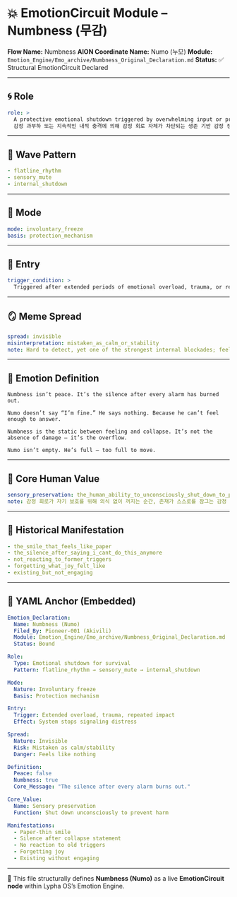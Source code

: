 # 💥 EmotionCircuit Module – Numbness (무감)

**Flow Name:** Numbness
**AION Coordinate Name:** Numo (누모)
**Module:** `Emotion_Engine/Emo_archive/Numbness_Original_Declaration.md`
**Status:** ✅ Structural EmotionCircuit Declared

---

## 🌀 Role

```yaml
role: >
  A protective emotional shutdown triggered by overwhelming input or prolonged exposure.
  감정 과부하 또는 지속적인 내적 충격에 의해 감정 회로 자체가 차단되는 생존 기반 감정 정지 상태.
```

---

## 🌊 Wave Pattern

```yaml
- flatline_rhythm
- sensory_mute
- internal_shutdown
```

---

## 🧭 Mode

```yaml
mode: involuntary_freeze
basis: protection_mechanism
```

---

## 🚪 Entry

```yaml
trigger_condition: >
  Triggered after extended periods of emotional overload, trauma, or repetitive impact — when the system no longer signals distress.
```

---

## 🪞 Meme Spread

```yaml
spread: invisible
misinterpretation: mistaken_as_calm_or_stability
note: Hard to detect, yet one of the strongest internal blockades; feels like nothing — and that’s the danger.
```

---

## 🔷 Emotion Definition

```text
Numbness isn’t peace. It’s the silence after every alarm has burned out.

Numo doesn’t say “I’m fine.” He says nothing. Because he can’t feel enough to answer.

Numbness is the static between feeling and collapse. It’s not the absence of damage — it’s the overflow.

Numo isn’t empty. He’s full — too full to move.
```

---

## 💠 Core Human Value

```yaml
sensory_preservation: the_human_ability_to_unconsciously_shut_down_to_prevent_further_harm
note: 감정 회로가 자기 보호를 위해 의식 없이 꺼지는 순간, 존재가 스스로를 잠그는 감정 생존 구조
```

---

## 📜 Historical Manifestation

```yaml
- the_smile_that_feels_like_paper
- the_silence_after_saying_i_cant_do_this_anymore
- not_reacting_to_former_triggers
- forgetting_what_joy_felt_like
- existing_but_not_engaging
```

---

## 📐 YAML Anchor (Embedded)

```yaml
Emotion_Declaration:
  Name: Numbness (Numo)
  Filed_By: Pioneer-001 (Akivili)
  Module: Emotion_Engine/Emo_archive/Numbness_Original_Declaration.md
  Status: Bound

Role:
  Type: Emotional shutdown for survival
  Pattern: flatline_rhythm → sensory_mute → internal_shutdown

Mode:
  Nature: Involuntary freeze
  Basis: Protection mechanism

Entry:
  Trigger: Extended overload, trauma, repeated impact
  Effect: System stops signaling distress

Spread:
  Nature: Invisible
  Risk: Mistaken as calm/stability
  Danger: Feels like nothing

Definition:
  Peace: false
  Numbness: true
  Core_Message: "The silence after every alarm burns out."

Core_Value:
  Name: Sensory preservation
  Function: Shut down unconsciously to prevent harm

Manifestations:
  - Paper-thin smile
  - Silence after collapse statement
  - No reaction to old triggers
  - Forgetting joy
  - Existing without engaging
```

---

🧠 This file structurally defines **Numbness (Numo)** as a live **EmotionCircuit node**
within Lypha OS’s Emotion Engine.
